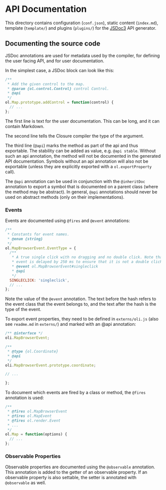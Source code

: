 # API Documentation

This directory contains configuration (`conf.json`), static content (`index.md`), template (`template/`) and plugins (`plugins/`) for the [JSDoc3](http://usejsdoc.org/) API generator.

## Documenting the source code

JSDoc annotations are used for metadata used by the compiler, for defining the user facing API, and for user documentation.

In the simplest case, a JSDoc block can look like this:
```js
/**
 * Add the given control to the map.
 * @param {ol.control.Control} control Control.
 * @api
 */
ol.Map.prototype.addControl = function(control) {
  // ...
};
```
The first line is text for the user documentation. This can be long, and it can
contain Markdown.

The second line tells the Closure compiler the type of the argument.

The third line (`@api`) marks the method as part of the api and thus exportable. The stability can be added as value, e.g. `@api stable`. Without such an api annotation, the method will not be documented in the generated API documentation. Symbols without an api annotation will also not be exportable (unless they are explicitly exported with a `ol.exportProperty` call).

The `@api` annotation can be used in conjunction with the `@inheritDoc` annotation to export a symbol that is documented on a parent class (where the method may be abstract).  In general, `@api` annotations should never be used on abstract methods (only on their implementations).

### Events

Events are documented using `@fires` and `@event` annotations:
```js
/**
 * Constants for event names.
 * @enum {string}
 */
ol.MapBrowserEvent.EventType = {
  /**
   * A true single click with no dragging and no double click. Note that this
   * event is delayed by 250 ms to ensure that it is not a double click.
   * @event ol.MapBrowserEvent#singleclick
   * @api
   */
  SINGLECLICK: 'singleclick',
  // ...
};
```
Note the value of the `@event` annotation. The text before the hash refers to the event class that the event belongs to, and the text after the hash is the type of the event.

To export event properties, they need to be defined in `externs/oli.js` (also see `readme.md` in `externs/`) and marked with an @api annotation:
```js
/** @interface */
oli.MapBrowserEvent;

/**
 * @type {ol.Coordinate}
 * @api
 */
oli.MapBrowserEvent.prototype.coordinate;

// ...

};
```
To document which events are fired by a class or method, the `@fires` annotation is used:
```js
/**
 * @fires ol.MapBrowserEvent
 * @fires ol.MapEvent
 * @fires ol.render.Event
 * ...
 */
ol.Map = function(options) {
  // ...
};
```

### Observable Properties

Observable properties are documented using the `@observable` annotation. This annotation is added to the getter of an observable property. If an observable property is also settable, the setter is annotated with `@observable` as well.
